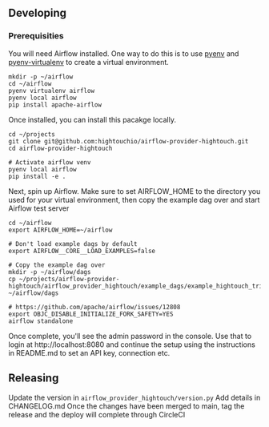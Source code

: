 ## Developing

### Prerequisities

You will need Airflow installed. One way to do this is to use
[pyenv](https://github.com/pyenv/pyenv) and
[pyenv-virtualenv](https://github.com/pyenv/pyenv-virtualenv) to create a virtual environment.

```shell
mkdir -p ~/airflow
cd ~/airflow
pyenv virtualenv airflow
pyenv local airflow
pip install apache-airflow
```

Once installed, you can install this pacakge locally.

```shell
cd ~/projects
git clone git@github.com:hightouchio/airflow-provider-hightouch.git
cd airflow-provider-hightouch

# Activate airflow venv
pyenv local airflow
pip install -e .
```

Next, spin up Airflow. Make sure to set AIRFLOW_HOME to the directory you used
for your virtual environment, then copy the example dag over and start Airflow
test server

```
cd ~/airflow
export AIRFLOW_HOME=~/airflow

# Don't load example dags by default
export AIRFLOW__CORE__LOAD_EXAMPLES=false

# Copy the example dag over
mkdir -p ~/airflow/dags
cp ~/projects/airflow-provider-hightouch/airflow_provider_hightouch/example_dags/example_hightouch_trigger_sync.py ~/airflow/dags

# https://github.com/apache/airflow/issues/12808
export OBJC_DISABLE_INITIALIZE_FORK_SAFETY=YES
airflow standalone
```

Once complete, you'll see the admin password in the console. Use that to login at http://localhost:8080
and continue the setup using the instructions in README.md to set an API key, connection etc.

## Releasing

Update the version in `airflow_provider_hightouch/version.py`
Add details in CHANGELOG.md
Once the changes have been merged to main, tag the release and the deploy will complete through CircleCI

